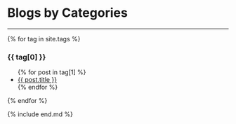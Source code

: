 # Blogs by Categories<span id="jump"> </span>

------

{% for tag in site.tags %}
<h3>{{ tag[0] }}</h3>
<ul> 
{% for post in tag[1] %}      <li><a href="{{ post.url }}">{{ post.title }}</a></li>
{% endfor %} 
</ul> 
{% endfor %}



{% include end.md %}